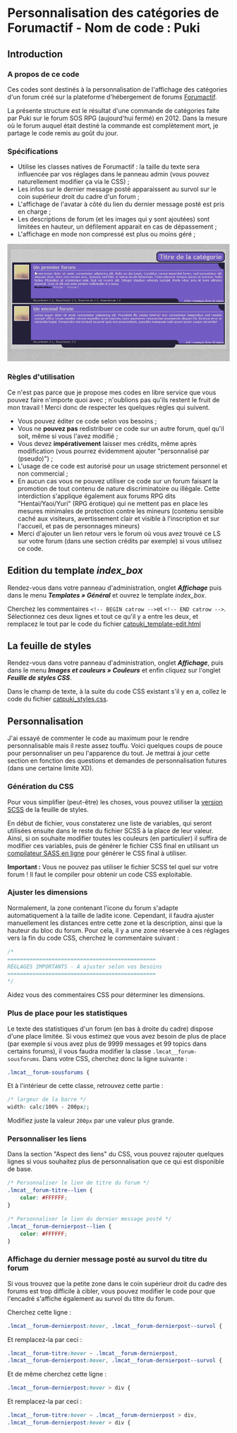 ﻿# Personnalisation des catégories de Forumactif - Nom de code : Puki

## Introduction

### A propos de ce code
Ces codes sont destinés à la personnalisation de l'affichage des catégories d'un forum créé sur la plateforme d'hébergement de forums [Forumactif](https://www.forumactif.com/). 

La présente structure est le résultat d'une commande de catégories faite par Puki sur le forum SOS RPG (aujourd'hui fermé) en 2012. Dans la mesure où le forum auquel était destiné la commande est complètement mort, je partage le code remis au goût du jour.

### Spécifications
* Utilise les classes natives de Forumactif : la taille du texte sera influencée par vos réglages dans le panneau admin (vous pouvez naturellement modifier ça via le CSS) ;
* Les infos sur le dernier message posté apparaissent au survol sur le coin supérieur droit du cadre d'un forum ;
* L'affichage de l'avatar à côté du lien du dernier message posté est pris en charge ;
* Les descriptions de forum (et les images qui y sont ajoutées) sont limitées en hauteur, un défilement apparait en cas de dépassement ;
* L'affichage en mode non compressé est plus ou moins géré ;

![aperçu du résultat](misc/preview_animated.gif)

### Règles d'utilisation

Ce n'est pas parce que je propose mes codes en libre service que vous pouvez faire n'importe quoi avec ; n'oublions pas qu'ils restent le fruit de mon travail !  Merci donc de respecter les quelques règles qui suivent.
* Vous pouvez éditer ce code selon vos besoins ;
* Vous ne **pouvez pas** redistribuer ce code sur un autre forum, quel qu'il soit, même si vous l'avez modifié ;
* Vous devez **impérativement** laisser mes crédits, même après modification (vous pourrez évidemment ajouter "personnalisé par (pseudo)") ;
* L'usage de ce code est autorisé pour un usage strictement personnel et non commercial ;
* En aucun cas vous ne pouvez utiliser ce code sur un forum faisant la promotion de tout contenu de nature discriminatoire ou illégale. Cette interdiction s'applique également aux forums RPG dits "Hentai/Yaoi/Yuri" (RPG érotique) qui ne mettent pas en place les mesures minimales de protection contre les mineurs (contenu sensible caché aux visiteurs, avertissement clair et visible à l'inscription et sur l'accueil, et pas de personnages mineurs)
* Merci d'ajouter un lien retour vers le forum où vous avez trouvé ce LS sur votre forum (dans une section crédits par exemple) si vous utilisez ce code.

## Edition du template *index_box*
Rendez-vous dans votre panneau d'administration, onglet **_Affichage_** puis dans le menu **_Templates » Général_** et ouvrez le template *index_box*.

Cherchez les commentaires `<!-- BEGIN catrow -->`et `<!-- END catrow -->`. Sélectionnez ces deux lignes et tout ce qu'il y a entre les deux, et remplacez le tout par le code du fichier [catpuki_template-edit.html](catpuki_template-edit.html)

## La feuille de styles
Rendez-vous dans votre panneau d'administration, onglet **_Affichage_**, puis dans le menu **_Images et couleurs » Couleurs_** et enfin cliquez sur l'onglet **_Feuille de styles CSS_**. 

Dans le champ de texte, à la suite du code CSS existant s'il y en a, collez le code du fichier [catpuki_styles.css](catpuki_styles.css).

## Personnalisation

J'ai essayé de commenter le code au maximum pour le rendre personnalisable mais il reste assez touffu. Voici quelques coups de pouce pour personnaliser un peu l'apparence du tout. Je mettrai à jour cette section en fonction des questions et demandes de personnalisation futures (dans une certaine limite XD).

### Génération du CSS

Pour vous simplifier (peut-être) les choses, vous pouvez utiliser la [version SCSS](misc/catpuki_styles.scss) de la feuille de styles. 

En début de fichier, vous constaterez une liste de variables, qui seront utilisées ensuite dans le reste du fichier SCSS à la place de leur valeur. Ainsi, si on souhaite modifier toutes les couleurs (en particulier) il suffira de modifier ces variables, puis de générer le fichier CSS final en utilisant un [compilateur SASS en ligne](https://www.startpage.com/do/dsearch?query=compilateur+sass+online&cat=web&pl=ext-ff&language=francais) pour générer le CSS final à utiliser.

**Important :** Vous ne pouvez pas utiliser le fichier SCSS tel quel sur votre forum ! Il faut le compiler pour obtenir un code CSS exploitable.

### Ajuster les dimensions
Normalement, la zone contenant l'icone du forum s'adapte automatiquement à la taille de ladite icone. Cependant, il faudra ajuster manuellement les distances entre cette zone et la description, ainsi que la hauteur du bloc du forum. Pour cela, il y a une zone réservée à ces réglages vers la fin du code CSS, cherchez le commentaire suivant :

```css
/* 
===============================================
RÉGLAGES IMPORTANTS - A ajuster selon vos besoins
===============================================
*/
```
Aidez vous des commentaires CSS pour déterminer les dimensions.

### Plus de place pour les statistiques
Le texte des statistiques d'un forum (en bas à droite du cadre) dispose d'une place limitée. Si vous estimez que vous avez besoin de plus de place (par exemple si vous avez plus de 9999 messages et 99 topics dans certains forums), il vous faudra modifier la classe `.lmcat__forum-sousforums`. Dans votre CSS, cherchez donc la ligne suivante : 

```css
.lmcat__forum-sousforums {
```
Et à l'intérieur de cette classe, retrouvez cette partie : 

```css
/* largeur de la barre */
width: calc(100% - 200px);
```

Modifiez juste la valeur `200px` par une valeur plus grande.


### Personnaliser les liens

Dans la section "Aspect des liens" du CSS, vous pouvez rajouter quelques lignes si vous souhaitez plus de personnalisation que ce qui est disponible de base. 

```css
/* Personnaliser le lien de titre du forum */
.lmcat__forum-titre--lien { 
    color: #FFFFFF; 
}
```

```css
/* Personnaliser le lien du dernier message posté */
.lmcat__forum-dernierpost--lien { 
    color: #FFFFFF; 
}
```

### Affichage du dernier message posté au survol du titre du forum

Si vous trouvez que la petite zone dans le coin supérieur droit du cadre des forums est trop difficile à cibler, vous pouvez modifier le code pour que l'encadré s'affiche également au survol du titre du forum.

Cherchez cette ligne :

```css
.lmcat__forum-dernierpost:hover, .lmcat__forum-dernierpost--survol {
```
Et remplacez-la par ceci :

```css
.lmcat__forum-titre:hover ~ .lmcat__forum-dernierpost,
.lmcat__forum-dernierpost:hover, .lmcat__forum-dernierpost--survol {
```

Et de même cherchez cette ligne :

```css
.lmcat__forum-dernierpost:hover > div {
```
Et remplacez-la par ceci :
```css
.lmcat__forum-titre:hover ~ .lmcat__forum-dernierpost > div,
.lmcat__forum-dernierpost:hover > div {
```
